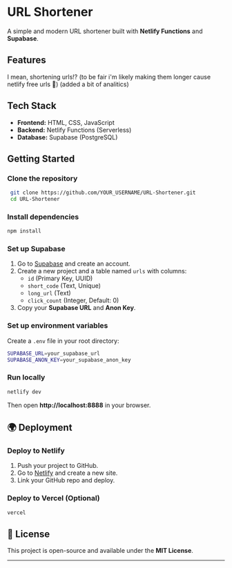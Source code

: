 # URL Shortener

A simple and modern URL shortener built with **Netlify Functions** and **Supabase**.

## Features
I mean, shortening urls!? (to be fair i'm likely making them longer cause netlify free urls 💅) (added a bit of analitics)

##  Tech Stack
- **Frontend:** HTML, CSS, JavaScript
- **Backend:** Netlify Functions (Serverless)
- **Database:** Supabase (PostgreSQL)

## Getting Started
### Clone the repository
```sh
 git clone https://github.com/YOUR_USERNAME/URL-Shortener.git
 cd URL-Shortener
```

### Install dependencies
```sh
npm install
```

### Set up Supabase
1. Go to [Supabase](https://supabase.com/) and create an account.
2. Create a new project and a table named `urls` with columns:
   - `id` (Primary Key, UUID)
   - `short_code` (Text, Unique)
   - `long_url` (Text)
   - `click_count` (Integer, Default: 0)
3. Copy your **Supabase URL** and **Anon Key**.

### Set up environment variables
Create a `.env` file in your root directory:
```sh
SUPABASE_URL=your_supabase_url
SUPABASE_ANON_KEY=your_supabase_anon_key
```

### Run locally
```sh
netlify dev
```
Then open **http://localhost:8888** in your browser.

## 🌍 Deployment
### Deploy to **Netlify**
1. Push your project to GitHub.
2. Go to [Netlify](https://www.netlify.com/) and create a new site.
3. Link your GitHub repo and deploy.

### Deploy to **Vercel** (Optional)
```sh
vercel
```

## 📜 License
This project is open-source and available under the **MIT License**.

---
